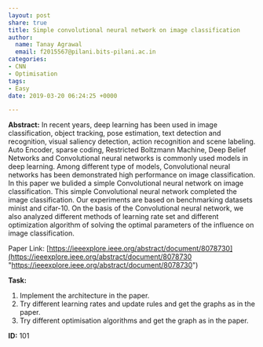 ```yaml
---
layout: post
share: true
title: Simple convolutional neural network on image classification
author:
  name: Tanay Agrawal
  email: f2015567@pilani.bits-pilani.ac.in
categories:
- CNN
- Optimisation
tags:
- Easy
date: 2019-03-20 06:24:25 +0000

---
```

**Abstract:** In recent years, deep learning has been used in image classification, object tracking, pose estimation, text detection and recognition, visual saliency detection, action recognition and scene labeling. Auto Encoder, sparse coding, Restricted Boltzmann Machine, Deep Belief Networks and Convolutional neural networks is commonly used models in deep learning. Among different type of models, Convolutional neural networks has been demonstrated high performance on image classification. In this paper we bulided a simple Convolutional neural network on image classification. This simple Convolutional neural network completed the image classification. Our experiments are based on benchmarking datasets minist and cifar-10. On the basis of the Convolutional neural network, we also analyzed different methods of learning rate set and different optimization algorithm of solving the optimal parameters of the influence on image classification.

Paper Link: [https://ieeexplore.ieee.org/abstract/document/8078730](https://ieeexplore.ieee.org/abstract/document/8078730 "https://ieeexplore.ieee.org/abstract/document/8078730")

**Task:**

1. Implement the architecture in the paper.
2. Try different learning rates and update rules and get the graphs as in the paper.
3. Try different optimisation algorithms and get the graph as in the paper.

**ID:** 101